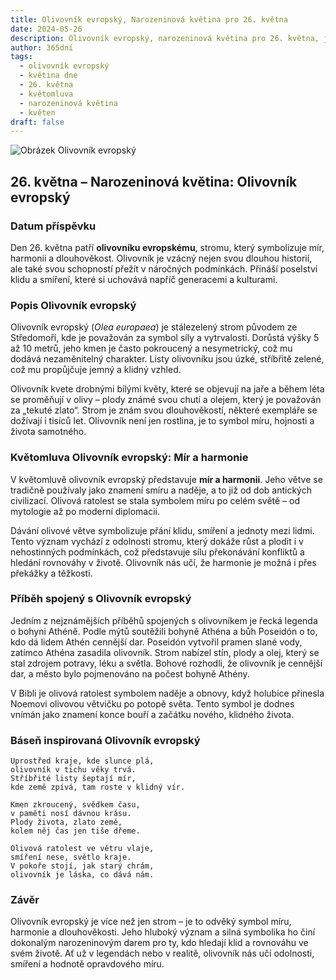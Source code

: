 ```yaml
---
title: Olivovník evropský, Narozeninová květina pro 26. května
date: 2024-05-26
description: Olivovník evropský, narozeninová květina pro 26. května, je symbolem Mír a harmonie. Objevte její jedinečný význam, fascinující příběhy a poezii, která oslavuje její krásu.
author: 365dní
tags:
  - olivovník evropský
  - květina dne
  - 26. května
  - květomluva
  - narozeninová květina
  - květen
draft: false
---
```


![Obrázek Olivovník evropský](https://cdn.pixabay.com/photo/2015/05/29/10/00/olives-789140_640.jpg#center)


## 26. května – Narozeninová květina: Olivovník evropský

### Datum příspěvku

Den 26. května patří **olivovníku evropskému**, stromu, který symbolizuje mír, harmonii a dlouhověkost. Olivovník je vzácný nejen svou dlouhou historií, ale také svou schopností přežít v náročných podmínkách. Přináší poselství klidu a smíření, které si uchovává napříč generacemi a kulturami.

### Popis Olivovník evropský

Olivovník evropský (_Olea europaea_) je stálezelený strom původem ze Středomoří, kde je považován za symbol síly a vytrvalosti. Dorůstá výšky 5 až 10 metrů, jeho kmen je často pokroucený a nesymetrický, což mu dodává nezaměnitelný charakter. Listy olivovníku jsou úzké, stříbřitě zelené, což mu propůjčuje jemný a klidný vzhled.

Olivovník kvete drobnými bílými květy, které se objevují na jaře a během léta se proměňují v olivy – plody známé svou chutí a olejem, který je považován za „tekuté zlato“. Strom je znám svou dlouhověkostí, některé exempláře se dožívají i tisíců let. Olivovník není jen rostlina, je to symbol míru, hojnosti a života samotného.

### Květomluva Olivovník evropský: Mír a harmonie

V květomluvě olivovník evropský představuje **mír a harmonii**. Jeho větve se tradičně používaly jako znamení smíru a naděje, a to již od dob antických civilizací. Olivová ratolest se stala symbolem míru po celém světě – od mytologie až po moderní diplomacii.

Dávání olivové větve symbolizuje přání klidu, smíření a jednoty mezi lidmi. Tento význam vychází z odolnosti stromu, který dokáže růst a plodit i v nehostinných podmínkách, což představuje sílu překonávání konfliktů a hledání rovnováhy v životě. Olivovník nás učí, že harmonie je možná i přes překážky a těžkosti.

### Příběh spojený s Olivovník evropský

Jedním z nejznámějších příběhů spojených s olivovníkem je řecká legenda o bohyni Athéně. Podle mýtů soutěžili bohyně Athéna a bůh Poseidón o to, kdo dá lidem Athén cennější dar. Poseidón vytvořil pramen slané vody, zatímco Athéna zasadila olivovník. Strom nabízel stín, plody a olej, který se stal zdrojem potravy, léku a světla. Bohové rozhodli, že olivovník je cennější dar, a město bylo pojmenováno na počest bohyně Athény.

V Bibli je olivová ratolest symbolem naděje a obnovy, když holubice přinesla Noemovi olivovou větvičku po potopě světa. Tento symbol je dodnes vnímán jako znamení konce bouří a začátku nového, klidného života.

### Báseň inspirovaná Olivovník evropský

```
Uprostřed kraje, kde slunce plá,  
olivovník v tichu věky trvá.  
Stříbřité listy šeptají mír,  
kde země zpívá, tam roste v klidný vír.  

Kmen zkroucený, svědkem času,  
v paměti nosí dávnou krásu.  
Plody života, zlato země,  
kolem něj čas jen tiše dřeme.  

Olivová ratolest ve větru vlaje,  
smíření nese, světlo kraje.  
V pokoře stojí, jak starý chrám,  
olivovník je láska, co dává nám.  
```

### Závěr

Olivovník evropský je více než jen strom – je to odvěký symbol míru, harmonie a dlouhověkosti. Jeho hluboký význam a silná symbolika ho činí dokonalým narozeninovým darem pro ty, kdo hledají klid a rovnováhu ve svém životě. Ať už v legendách nebo v realitě, olivovník nás učí odolnosti, smíření a hodnotě opravdového míru.